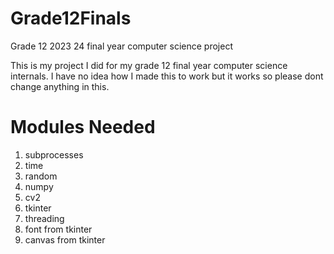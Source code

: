 # Grade12Finals
Grade 12 2023 24 final year computer science project 

This is my project I did for my grade 12 final year computer science internals.
I have no idea how I made this to work but it works so please dont change anything in this.

# Modules Needed
1. subprocesses
2. time
3. random
4. numpy
5. cv2
6. tkinter
7. threading
8. font from tkinter
9. canvas from tkinter

